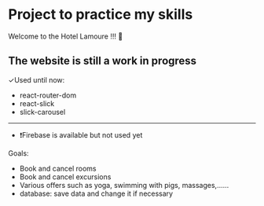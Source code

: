 # Project to practice my skills

Welcome to the Hotel Lamoure !!! 🏨

The website is still a work in progress
-----------------------------------------------------------------------


✓Used until now:

  - react-router-dom
  - react-slick
  - slick-carousel
-----------------------------------------------------------------------
- ❗️Firebase is available but not used yet

Goals:
  - Book and cancel rooms
  - Book and cancel excursions
  - Various offers such as yoga, swimming with pigs, massages,......
  - database: save data and change it if necessary
